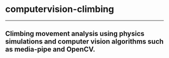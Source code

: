 # computervision-climbing
------------------------------------------------------------------------------------------
Climbing movement analysis using physics simulations and
computer vision algorithms such as media-pipe and OpenCV.
------------------------------------------------------------------------------------------
